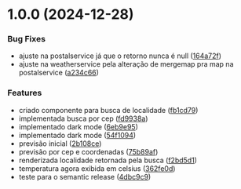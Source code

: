 # 1.0.0 (2024-12-28)


### Bug Fixes

* ajuste na postalservice já que o retorno nunca é null ([164a72f](https://github.com/ortegavan/weather/commit/164a72fa3b78b56f871948b88a5af6114d44b552))
* ajuste na weatherservice pela alteração de mergemap pra map na postalservice ([a234c66](https://github.com/ortegavan/weather/commit/a234c66d7cfee7b823d7ebdcc15e795a4271aa87))


### Features

* criado componente para busca de localidade ([fb1cd79](https://github.com/ortegavan/weather/commit/fb1cd7982f11fc1527c8f431d3e15d2b996f7a45))
* implementada busca por cep ([fd9938a](https://github.com/ortegavan/weather/commit/fd9938adf5df52dc7c3857ab89ba8fb4ecb3ac4c))
* implementado dark mode ([6eb9e95](https://github.com/ortegavan/weather/commit/6eb9e95a4a4741b7067f150ebc260f4c40121b60))
* implementado dark mode ([54f1094](https://github.com/ortegavan/weather/commit/54f1094ba656a92092c1bcbcff3db5b461e117a5))
* previsão inicial ([2b108ce](https://github.com/ortegavan/weather/commit/2b108ce706c5e62829cfad19067c6c0515eb697f))
* previsão por cep e coordenadas ([75b89af](https://github.com/ortegavan/weather/commit/75b89af21cdc7f289afe231d095d8773b3cf5b86))
* renderizada localidade retornada pela busca ([f2bd5d1](https://github.com/ortegavan/weather/commit/f2bd5d169f9634aaff86ef46fbcf868cbc905b25))
* temperatura agora exibida em celsius ([362fe0d](https://github.com/ortegavan/weather/commit/362fe0d60fdb55377424e274f6bc679fab702670))
* teste para o semantic release ([4dbc9c9](https://github.com/ortegavan/weather/commit/4dbc9c9bea770971112a164ed5c9be4fe3444135))
